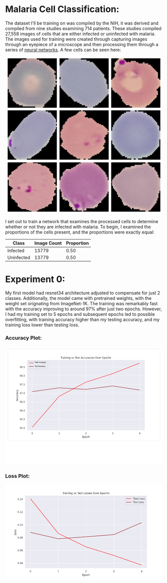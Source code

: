 # Malaria Cell Classification:
The dataset I'll be training on was compiled by the NIH, it was derived and compiled from nine studies examining 714 patients. These studies compiled 27,558 images of cells that are either infected or uninfected with malaria. The images used for training were created through capturing images through an eyepiece of a microscope and then processing them through a series of [neural networks](https://ieeexplore.ieee.org/document/9244549). A few cells can be seen here:

<div align="center">
  <img src="images/cells.png" alt="cell image" width="500"> 
</div>


I set out to train a network that examines the processed cells to determine whether or not they are infected with malaria. To begin, I examined the proportions of the cells present, and the proportions were exactly equal:

| Class    | Image Count|Proportion|
|----------|----------|----------|
| Infected | 13779    | 0.50     |
|Uninfected| 13779    |0.50      |

# Experiment 0: 
My first model had resnet34 architecture adjusted to compensate for just 2 classes. Additionally, the model came with pretrained weights, with the weight set orignating from ImageNet-1K. The training was remarkably fast with the accuracy improving to around 97% after just two epochs. However, I had my training set to 5 epochs and subsequent epochs led to possible overfitting, with training accuracy higher than my testing accuracy, and my training loss lower than testing loss.
### Accuracy Plot:
<div align="center">
  <img src="models/experiment0/accuracy_plot.png" alt="accuracy plot">
</div>

### Loss Plot:
<div align="center">
  <img src="models/experiment0/loss_plot.png" alt="accuracy plot">
</div>